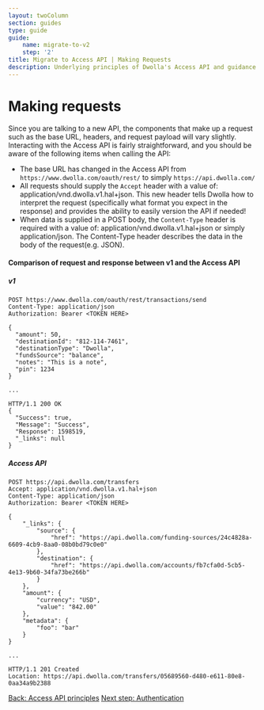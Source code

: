 ```yaml
---
layout: twoColumn
section: guides
type: guide
guide: 
    name: migrate-to-v2
    step: '2'
title: Migrate to Access API | Making Requests
description: Underlying principles of Dwolla's Access API and guidance on upgrading your application from Dwolla's legacy v1 API. 
---
```


# Making requests

Since you are talking to a new API, the components that make up a request such as the base URL, headers, and request payload will vary slightly. Interacting with the Access API is fairly straightforward, and you should be aware of the following items when calling the API:

* The base URL has changed in the Access API from `https://www.dwolla.com/oauth/rest/` to simply `https://api.dwolla.com/`
* All requests should supply the `Accept` header with a value of: application/vnd.dwolla.v1.hal+json. This new header tells Dwolla how to interpret the request (specifically what format you expect in the response) and provides the ability to easily version the API if needed!
* When data is supplied in a POST body, the `Content-Type` header is required with a value of: application/vnd.dwolla.v1.hal+json or simply application/json. The Content-Type header describes the data in the body of the request(e.g. JSON).

#### Comparison of request and response between v1 and the Access API

##### v1
```noselect
POST https://www.dwolla.com/oauth/rest/transactions/send
Content-Type: application/json
Authorization: Bearer <TOKEN HERE>

{
  "amount": 50,
  "destinationId": "812-114-7461",
  "destinationType": "Dwolla",
  "fundsSource": "balance",
  "notes": "This is a note",
  "pin": 1234
}

...

HTTP/1.1 200 OK
{
  "Success": true,
  "Message": "Success",
  "Response": 1598519,
  "_links": null
}
```
##### Access API
```noselect
POST https://api.dwolla.com/transfers
Accept: application/vnd.dwolla.v1.hal+json
Content-Type: application/json
Authorization: Bearer <TOKEN HERE>

{
    "_links": {
        "source": {
            "href": "https://api.dwolla.com/funding-sources/24c4828a-6609-4cb9-8aa0-08b0bd79c0e0"
        },
        "destination": {
            "href": "https://api.dwolla.com/accounts/fb7cfa0d-5cb5-4e13-9b60-34fa73be266b"
        }
    },
    "amount": {
        "currency": "USD",
        "value": "842.00"
    },
    "metadata": {
        "foo": "bar"
    }
}

...

HTTP/1.1 201 Created
Location: https://api.dwolla.com/transfers/05689560-d480-e611-80e8-0aa34a9b2388

```

<nav class="pager-nav">
    <a href="01-api-v2-principles.html">Back: Access API principles</a>
    <a href="03-authentication.html">Next step: Authentication</a>
</nav>
